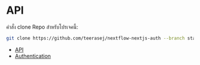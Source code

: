 
# API

คำสั่ง clone Repo สำหรับโปรเจคนี้:

```bash
git clone https://github.com/teerasej/nextflow-nextjs-auth --branch start
```

- [API](api/README.md) 
- [Authentication](authentication/README.md)